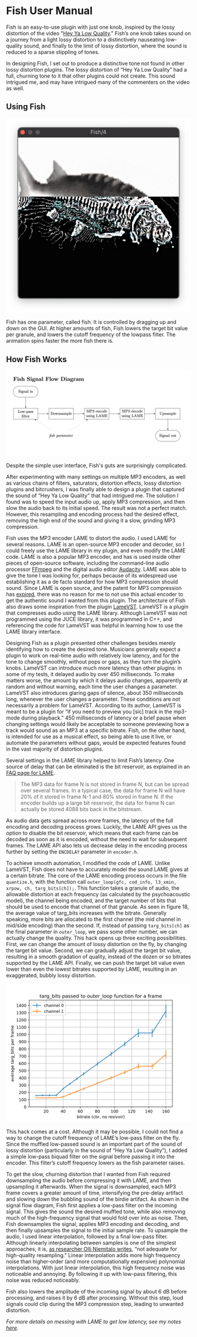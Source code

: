 # Fish User Manual

Fish is an easy-to-use plugin with just one knob, inspired by the lossy distortion of the video "[Hey Ya Low Quality](https://youtu.be/LMaG_uOa440)." Fish’s one knob takes sound on a journey from a light lossy distortion to a distinctively nauseating low-quality sound, and finally to the limit of lossy distortion, where the sound is reduced to a sparse stippling of tones.

In designing Fish, I set out to produce a distinctive tone not found in other lossy distortion plugins. The lossy distortion of “Hey Ya Low Quality” had a full, churning tone to it that other plugins could not create. This sound intrigued me, and may have intrigued many of the commenters on the video as well.

## Using Fish

<img src="Images/gui.png">

Fish has one parameter, called fish. It is controlled by dragging up and down on the GUI. At higher amounts of fish, Fish lowers the target bit value per granule, and lowers the cutoff frequency of the lowpass filter. The animation spins faster the more fish there is.

## How Fish Works

<img src="Images/signal_flow.png">

Despite the simple user interface, Fish's guts are surprisingly complicated.

After experimenting with many settings on multiple MP3 encoders, as well as various chains of filters, saturators, distortion effects, lossy distortion plugins and bitcrushers, I was finally able to design a plugin that captured the sound of “Hey Ya Low Quality” that had intrigued me. The solution I found was to speed the input audio up, apply MP3 compression, and then slow the audio back to its initial speed. The result was not a perfect match. However, this resampling and encoding process had the desired effect, removing the high end of the sound and giving it a slow, grinding MP3 compression.

Fish uses the MP3 encoder LAME to distort the audio. I used LAME for several reasons. LAME is an open-source MP3 encoder and decoder, so I could freely use the LAME library in my plugin, and even modify the LAME code. LAME is also a popular MP3 encoder, and has is used inside other pieces of open-source software, including the command-line audio processor [FFmpeg](https://trac.ffmpeg.org/wiki/Encode/MP3) and the digital audio editor [Audacity](https://manual.audacityteam.org/man/faq_installing_the_lame_mp3_encoder.html).  LAME was able to give the tone I was looking for, perhaps because of its widespread use establishing it as a de facto standard for how MP3 compression should sound. Since LAME is open source, and the patent for MP3 compression has [expired](https://www.theregister.com/2017/05/16/mp3_dies_nobody_noticed/),  there was no reason for me to not use this actual encoder to get the authentic sound I wanted from this plugin. The architecture of Fish also draws some inspiration from the plugin [LameVST](https://github.com/Iunusov/LameVST).  LameVST is a plugin that compresses audio using the LAME library. Although LameVST was not programmed using the JUCE library, it was programmed in C++, and referencing the code for LameVST was helpful in learning how to use the LAME library interface.

Designing Fish as a plugin presented other challenges besides merely identifying how to create the desired tone. Musicians generally expect a plugin to work on real-time audio with relatively low latency, and for the tone to change smoothly, without pops or gaps, as they turn the plugin’s knobs. LameVST can introduce much more latency than other plugins: in some of my tests, it delayed audio by over 450 milliseconds. To make matters worse, the amount by which it delays audio changes, apparently at random and without warning, each time the user changes a parameter. LameVST also introduces glaring gaps of silence, about 350 milliseconds long, whenever the user changes a parameter. These conditions are not necessarily a problem for LameVST. According to its author, LameVST is meant to be a plugin for “if you need to preview you [sic] track in the mp3-mode during playback.” 450 milliseconds of latency or a brief pause when changing settings would likely be acceptable to someone previewing how a track would sound as an MP3 at a specific bitrate. Fish, on the other hand, is intended for use as a musical effect, so being able to use it live, or automate the parameters without gaps, would be expected features found in the vast majority of distortion plugins.

Several settings in the LAME library helped to limit Fish’s latency. One source of delay that can be eliminated is the bit reservoir, as explained in an [FAQ page for LAME]( https://lame.sourceforge.io/tech-FAQ.txt).

> The MP3 data for frame N is not stored in frame N, but can be spread over several frames. In a typical case, the data for frame N will have 20% of it stored in frame N-1 and 80% stored in frame N. If the encoder builds up a large bit reservoir, the data for frame N can actually be stored 4088 bits back in the bitstream.

As audio data gets spread across more frames, the latency of the full encoding and decoding process grows. Luckily, the LAME API gives us the option to disable the bit reservoir, which means that each frame can be decoded as soon as it is encoded, without the need to wait for subsequent frames. The LAME API also lets us decrease delay in the encoding process further by setting the `ENCDELAY` parameter in `encoder.h`.

To achieve smooth automation, I modified the code of LAME. Unlike LameVST, Fish does not have to accurately model the sound LAME gives at a certain bitrate. The core of the LAME encoding process occurs in the file `quantize.h`, with the function call `outer_loop(gfc, cod_info, l3_xmin, xrpow, ch, targ_bits[ch]);`. This function takes a granule  of audio, the allowable distortion at each frequency (as calculated by the psychoacoustic model), the channel being encoded, and the target number of bits that should be used to encode that channel of that granule.  As seen in figure 18, the average value of targ_bits increases with the bitrate. Generally speaking, more bits are allocated to the first channel (the mid channel in mid/side encoding) than the second. If, instead of passing `targ_bits[ch]` as the final parameter in `outer_loop`, we pass some other number, we can actually change the quality.  This hack opens up three exciting possibilities. First, we can change the amount of lossy distortion on the fly, by changing the target bit value. Second, we can gradually adjust the target bit value, resulting in a smooth gradation of quality, instead of the dozen or so bitrates supported by the LAME API. Finally, we can push the target bit value even lower than even the lowest bitrates supported by LAME, resulting in an exaggerated, bubbly lossy distortion. 

<img src="Images/targ_bits.svg">

This hack comes at a cost. Although it may be possible, I could not find a way to change the cutoff frequency of LAME’s low-pass filter on the fly. Since the muffled low-passed sound is an important part of the sound of lossy distortion (particularly in the sound of  “Hey Ya Low Quality”), I added a simple low-pass biquad filter on the signal before passing it into the encoder. This filter’s cutoff frequency lowers as the fish parameter raises.

To get the slow, churning distortion that I wanted from Fish required downsampling the audio before compressing it with LAME, and then upsampling it afterwards. When the signal is downsampled, each MP3 frame covers a greater amount of time, intensifying the pre-delay artifact and slowing down the bubbling sound of the birdie artifact. As shown in the signal flow diagram, Fish first applies a low-pass filter on the incoming signal. This gives the sound the desired muffled tone, while also removing much of the high-frequency signal that would fold over into as noise.  Then, Fish downsamples the signal, applies MP3 encoding and decoding, and then finally upsamples the signal to the initial sample rate. To upsample the audio, I used linear interpolation, followed by a final low-pass filter. Although linearly interpolating between samples is one of the simplest approaches, it is, [as researcher Olli Niemitalo writes](http://yehar.com/blog/wp-content/uploads/2009/08/deip.pdf), “not adequate for high-quality resampling.” Linear interpolation adds more high frequency noise than higher-order (and more computationally expensive) polynomial interpolations.  With just linear interpolation, this high frequency noise was noticeable and annoying. By following it up with low-pass filtering, this noise was reduced noticeably.

Fish also lowers the amplitude of the incoming signal by about 6 dB before processing, and raises it by 6 dB after processing. Without this step, loud signals could clip during the MP3 compression step, leading to unwanted distortion.

*For more details on messing with LAME to get low latency, see my notes [here](understanding_lame/notes.md).*